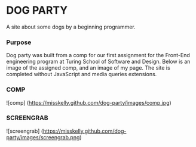 
# DOG PARTY
A site about some dogs by a beginning programmer. 

### Purpose 
Dog party was built from a comp for our first assignment for the Front-End engineering program at Turing School of Software and Design. Below is an image of the assigned comp, and an image of my page.  The site is completed without JavaScript and media queries extensions.

### COMP
![comp] (https://misskelly.github.com/dog-party/images/comp.jpg)

### SCREENGRAB
![screengrab] (https://misskelly.github.com/dog-party/images/screengrab.png)
